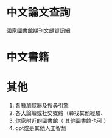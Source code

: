 # 中文論文查詢
[國家圖書館期刊文獻資訊網](https://tpl.ncl.edu.tw/NclService/JournalQuery
)

# 中文書籍


# 其他
1. 各種瀏覽器及搜尋引擎
2. 各大論壇或社交媒體（尋找其他經驗、
3. 你家附近的圖書館（ 其他圖書館也可 ）
4. gpt或是其他人工智慧

